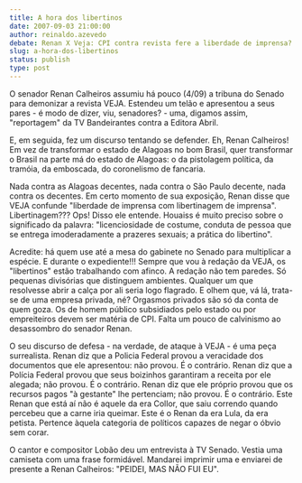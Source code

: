 ```yaml
---
title: A hora dos libertinos
date: 2007-09-03 21:00:00
author: reinaldo.azevedo
debate: Renan X Veja: CPI contra revista fere a liberdade de imprensa?
slug: a-hora-dos-libertinos
status: publish 
type: post
---
```


  

O senador Renan Calheiros assumiu há pouco (4/09) a tribuna do Senado para demonizar a revista VEJA. Estendeu um telão e apresentou a seus pares - é modo de dizer, viu, senadores? - uma, digamos assim, "reportagem" da TV Bandeirantes contra a Editora Abril.  

  

 E, em seguida, fez um discurso tentando se defender. Eh, Renan Calheiros! Em vez de transformar o estado de Alagoas no bom Brasil, quer transformar o Brasil na parte má do estado de Alagoas: o da pistolagem política, da tramóia, da emboscada, do coronelismo de fancaria.  

  

Nada contra as Alagoas decentes, nada contra o São Paulo decente, nada contra os decentes. Em certo momento de sua exposição, Renan disse que VEJA confunde "liberdade de imprensa com libertinagem de imprensa". Libertinagem??? Ops! Disso ele entende. Houaiss é muito preciso sobre o significado da palavra: "licenciosidade de costume, conduta de pessoa que se entrega imoderadamente a prazeres sexuais; a prática do libertino".  

  

Acredite: há quem use até a mesa do gabinete no Senado para multiplicar a espécie. E durante o expediente!!! Sempre que vou à redação da VEJA, os "libertinos" estão trabalhando com afinco. A redação não tem paredes. Só pequenas divisórias que distinguem ambientes. Qualquer um que resolvesse abrir a calça por ali seria logo flagrado. E olhem que, vá lá, trata-se de uma empresa privada, né? Orgasmos privados são só da conta de quem goza. Os de homem público subsidiados pelo estado ou por empreiteiros devem ser matéria de CPI. Falta um pouco de calvinismo ao desassombro do senador Renan.  

  

O seu discurso de defesa - na verdade, de ataque à VEJA - é uma peça surrealista. Renan diz que a Policia Federal provou a veracidade dos documentos que ele apresentou: não provou. É o contrário. Renan diz que a Polícia Federal provou que seus boizinhos garantiram a receita por ele alegada; não provou. É o contrário. Renan diz que ele próprio provou que os recursos pagos "à gestante" lhe pertenciam; não provou. É o contrário. Este Renan que está aí não é aquele da era Collor, que saiu correndo quando percebeu que a carne iria queimar. Este é o Renan da era Lula, da era petista. Pertence àquela categoria de políticos capazes de negar o óbvio sem corar.  

  

O cantor e compositor Lobão deu um entrevista à TV Senado. Vestia uma camiseta com uma frase formidável. Mandarei imprimir uma e enviarei de presente a Renan Calheiros: "PEIDEI, MAS NÃO FUI EU".
